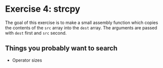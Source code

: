 # Exercise 4: strcpy
The goal of this exercise is to make a small assembly function which copies the
contents of the `src` array into the `dest` array. The arguments are passed with
`dest` first and `src` second.

## Things you probably want to search
- Operator sizes
